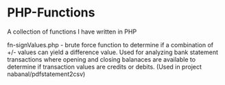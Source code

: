 # PHP-Functions
A collection of functions I have written in PHP

fn-signValues.php - brute force function to determine if a combination of +/- values can yield a difference value. Used for analyzing bank statement transactions where opening and closing balanaces are available to determine if transaction values are credits or debits. (Used in project nabanal/pdfstatement2csv)
